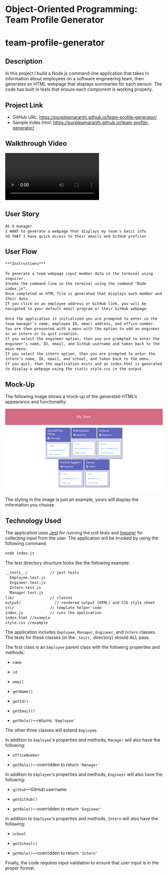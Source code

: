 # Object-Oriented Programming: Team Profile Generator
# team-profile-generator

## Description

In this project I build a Node.js command-line application that takes in information about employees on a software engineering team, then generates an HTML webpage that displays summaries for each person. The code has built in tests that ensure each component is working properly.

## Project Link
* GitHub URL: https://purpleamaranth.github.io/team-profile-generator/
* Sample index.html: https://purpleamaranth.github.io/team-profile-generator/

## Walkthrough Video

![HTML webpage titled “My Team” features employee data boxes listing employee names, titles, and other key info.](./assets/videos/team-profile-generator.mp4)

## User Story

```
AS A manager
I WANT to generate a webpage that displays my team's basic info
SO THAT I have quick access to their emails and GitHub profiles
```

## User Flow

```
***Instructions***

To generate a team webpage input member data in the terminal using inquirer.
Invoke the command line in the terminal using the command "Node index.js".
Once completed an HTML file is generated that displays each member and their data.
If you click on an employee address or GitHub link, you will be navigated to your default email program or their GitHub webpage.

Once the application is initialized you are prompted to enter in the team manager’s name, employee ID, email address, and office number.
You are then presented with a menu with the option to add an engineer or an intern or to quit creation.
If you select the engineer option, then you are prompted to enter the engineer’s name, ID, email, and GitHub username and taken back to the main menu.
If you select the intern option, then you are prompted to enter the intern’s name, ID, email, and school, and taken back to the menu.
If you quit, then the application exits and an index.html is generated to display a webpage using the static style.css in the output.

```

## Mock-Up

The following image shows a mock-up of the generated HTML’s appearance and functionality:

![HTML webpage titled “My Team” features five boxes listing employee names, titles, and other key info.](./assets/images/team-profile-generator.png)

The styling in the image is just an example, yours will display the information you choose.

## Technology Used

The application uses [Jest](https://www.npmjs.com/package/jest) for running the unit tests and [Inquirer](https://www.npmjs.com/package/inquirer) for collecting input from the user. The application will be invoked by using the following command:

```bash
node index.js
```

The test directory structure looks like the following example:

```
__tests__/			// jest tests
  Employee.test.js
  Engineer.test.js
  Intern.test.js
  Manager.test.js
lib/				// classes
output/               // rendered output (HTML) and CSS style sheet
src/				// template helper code
index.js			// runs the application
index.html //example
style.css //example
```

The application includes `Employee`, `Manager`, `Engineer`, and `Intern` classes. The tests for these classes (in the `_tests_` directory) should ALL pass.

The first class is an `Employee` parent class with the following properties and methods:

* `name`

* `id`

* `email`

* `getName()`

* `getId()`

* `getEmail()`

* `getRole()`&mdash;returns `'Employee'`

The other three classes will extend `Employee`.

In addition to `Employee`'s properties and methods, `Manager` will also have the following:

* `officeNumber`

* `getRole()`&mdash;overridden to return `'Manager'`

In addition to `Employee`'s properties and methods, `Engineer` will also have the following:

* `github`&mdash;GitHub username

* `getGithub()`

* `getRole()`&mdash;overridden to return `'Engineer'`

In addition to `Employee`'s properties and methods, `Intern` will also have the following:

* `school`

* `getSchool()`

* `getRole()`&mdash;overridden to return `'Intern'`

Finally, the code requires input validation to ensure that user input is in the proper format.